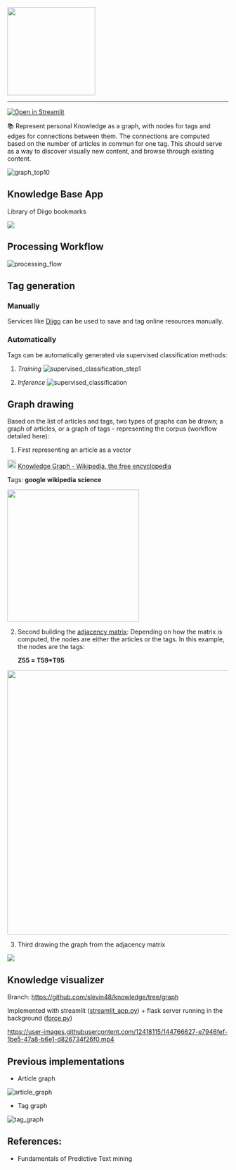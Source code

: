 <img src="img/knowledge_logo_horizontal_3_colors.png" width=200px>

---

[![Open in Streamlit](https://static.streamlit.io/badges/streamlit_badge_black_white.svg)](https://knowledge-supabase.streamlit.app/)
 

📚 Represent personal Knowledge as a graph, with nodes for tags and edges for connections between them. The connections are computed based on the number of articles in commun for one tag. This should serve as a way to discover visually new content, and browse through existing content.

![graph_top10](img/graph_top10.gif)

## Knowledge Base App

Library of Diigo bookmarks

![](img/knowledgebase.png)

## Processing Workflow
![processing_flow](img/processing_flow.png)

## Tag generation

### Manually

Services like [Diigo](https://www.diigo.com/) can be used to save and tag online resources manually.

### Automatically

Tags can be automatically generated via supervised classification methods:

1. *Training*
![supervised_classification_step1](img/supervised_classification_step1.png)

2. *Inference*
![supervised_classification](img/supervised_classification.png)



## Graph drawing

Based on the list of articles and tags, two types of graphs can be drawn; a graph of articles, or a graph of tags - representing the corpus (workflow detailed here):

1. First representing an article as a vector

<img src="img/file_1.png" height=20px> [Knowledge Graph - Wikipedia, the free encyclopedia](http://en.wikipedia.org/wiki/Knowledge_Graph)

Tags: __google__ __wikipedia__ __science__ 

<img src="img/file_1_vector.png" width=300px>

2. Second building the [adjacency matrix](https://en.wikipedia.org/wiki/Adjacency_matrix):
Depending on how the matrix is computed, the nodes are either the articles or the tags.
In this example, the nodes are the tags:

    **Z55 = T59*T95**

<img src="img/adjacency_matrix_building.png" width=600px>

3. Third drawing the graph from the adjacency matrix

<img src="img/adjacency_matrix_to_graph.png">

## Knowledge visualizer

Branch: https://github.com/slevin48/knowledge/tree/graph

Implemented with streamlit ([streamlit_app.py](streamlit_app.py)) + flask server running in the background ([force.py](force.py))

https://user-images.githubusercontent.com/12418115/144766627-e7946fef-1be5-47a8-b6e1-d826734f26f0.mp4



## Previous implementations

- Article graph

![article_graph](img/article_graph.png)

- Tag graph

![tag_graph](img/tag_graph.png)


## References:

- Fundamentals of Predictive Text mining